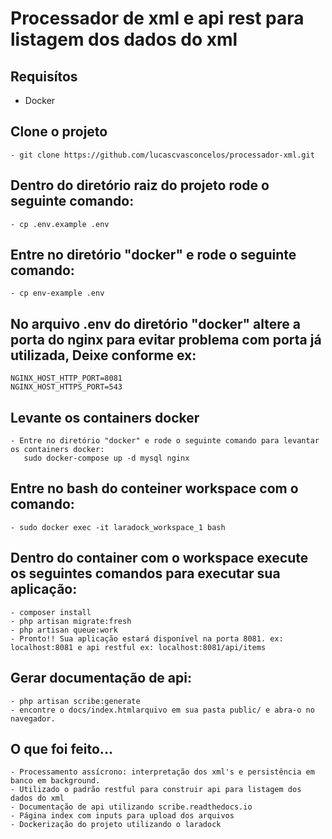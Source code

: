 # Processador de xml e api rest para listagem dos dados do xml 

## Requisítos
- Docker

## Clone o projeto
```
- git clone https://github.com/lucascvasconcelos/processador-xml.git
```

## Dentro do diretório raiz do projeto rode o seguinte comando:
```
- cp .env.example .env

```

## Entre no diretório "docker" e rode o seguinte comando:
```
- cp env-example .env

```
## No arquivo .env do diretório "docker" altere a porta do nginx para evitar problema com porta já utilizada, Deixe conforme ex:
```
NGINX_HOST_HTTP_PORT=8081
NGINX_HOST_HTTPS_PORT=543
```

## Levante os containers docker
```
- Entre no diretório "docker" e rode o seguinte comando para levantar os containers docker:
   sudo docker-compose up -d mysql nginx
```

## Entre no bash do conteiner workspace com o comando:
```
- sudo docker exec -it laradock_workspace_1 bash
```

## Dentro do container com o workspace execute os seguintes comandos para executar sua aplicação:
```
- composer install
- php artisan migrate:fresh
- php artisan queue:work
- Pronto!! Sua aplicação estará disponível na porta 8081. ex: localhost:8081 e api restful ex: localhost:8081/api/items 
```

## Gerar documentação de api:
```
- php artisan scribe:generate
- encontre o docs/index.htmlarquivo em sua pasta public/ e abra-o no navegador.
```

## O que foi feito...

```
- Processamento assícrono: interpretação dos xml's e persistência em banco em background.
- Utilizado o padrão restful para construir api para listagem dos dados do xml
- Documentação de api utilizando scribe.readthedocs.io
- Página index com inputs para upload dos arquivos
- Dockerização do projeto utilizando o laradock
```
